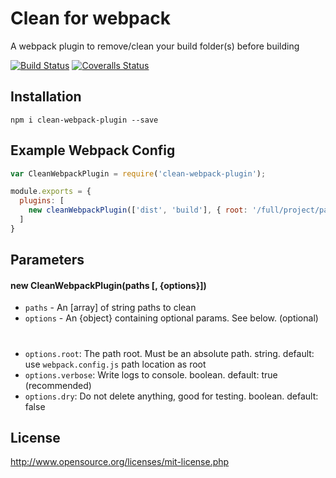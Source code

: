 # Clean for webpack
A webpack plugin to remove/clean your build folder(s) before building

[![Build Status][travis-image]][travis-url]
[![Coveralls Status][coveralls-image]][coveralls-url]

## Installation
```
npm i clean-webpack-plugin --save
```

## Example Webpack Config

``` javascript
var CleanWebpackPlugin = require('clean-webpack-plugin');

module.exports = {
  plugins: [
    new cleanWebpackPlugin(['dist', 'build'], { root: '/full/project/path', verbose: true, dry: false })
  ]
}
```


## Parameters

#### new CleanWebpackPlugin(paths [, {options}])

* `paths` -  An [array] of string paths to clean
* `options` - An {object} containing optional params. See below. (optional)
#
* `options.root`: The path root. Must be an absolute path. string. default: use ``webpack.config.js`` path location as root 
* `options.verbose`: Write logs to console. boolean. default: true (recommended)
* `options.dry`: Do not delete anything, good for testing. boolean. default: false


## License
http://www.opensource.org/licenses/mit-license.php

[travis-url]: https://travis-ci.org/johnagan/clean-webpack-plugin
[travis-image]: https://travis-ci.org/johnagan/clean-webpack-plugin.svg

[coveralls-url]: https://coveralls.io/github/johnagan/clean-webpack-plugin
[coveralls-image]: https://coveralls.io/repos/johnagan/clean-webpack-plugin/badge.svg
